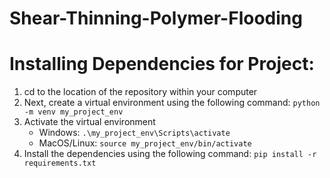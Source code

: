 # Shear-Thinning-Polymer-Flooding

# Installing Dependencies for Project:
1. cd to the location of the repository within your computer
2. Next, create a virtual environment using the following command: ```python -m venv my_project_env```
3. Activate the virtual environment
   - Windows: ```.\my_project_env\Scripts\activate```
   - MacOS/Linux: ```source my_project_env/bin/activate```
4. Install the dependencies using the following command: ```pip install -r requirements.txt```
